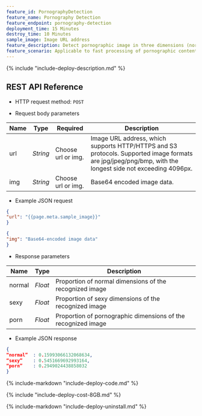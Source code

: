 ```yaml
---
feature_id: PornographyDetection
feature_name: Pornography Detection
feature_endpoint: pornography-detection
deployment_time: 15 Minutes
destroy_time: 10 Minutes
sample_image: Image URL address
feature_description: Detect pornographic image in three dimensions (normal, sexy, porn) and return confidence scores.
feature_scenario: Applicable to fast processing of pornographic content, thus helping to reduce auditing manpower, effectively reduce the risk of pornography, and improve the efficiency of information processing.
---
```


{%
  include "include-deploy-description.md"
%}
## REST API Reference

- HTTP request method: `POST`

- Request body parameters

| **Name**  | **Type**  | **Required** |  **Description**  |
|----------|-----------|------------|------------|
| url | *String* |Choose url or img.|Image URL address, which supports HTTP/HTTPS and S3 protocols. Supported image formats are jpg/jpeg/png/bmp, with the longest side not exceeding 4096px.|
| img | *String* |Choose url or img.|Base64 encoded image data.|

- Example JSON request

``` json
{
"url": "{{page.meta.sample_image}}"
}
```

``` json
{
"img": "Base64-encoded image data"
}
```

- Response parameters

| **Name** | **Type** | **Description**  |
|----------|-----------|------------|
|normal |*Float* |Proportion of normal dimensions of the recognized image|
|sexy |*Float* |Proportion of sexy dimensions of the recognized image|
|porn |*Float* |Proportion of pornographic dimensions of the recognized image|

- Example JSON response

``` json
{ 
“normal”  : 0.15993066132068634,
“sexy”    : 0.5451669692993164, 
“porn”    : 0.2949024438858032 
}
```

{%
  include-markdown "include-deploy-code.md"
%}

{%
  include "include-deploy-cost-8GB.md"
%}

{%
  include-markdown "include-deploy-uninstall.md"
%}

